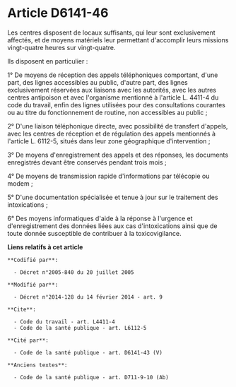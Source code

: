 # Article D6141-46

Les centres disposent de locaux suffisants, qui leur sont exclusivement affectés, et de moyens matériels leur permettant
d'accomplir leurs missions vingt-quatre heures sur vingt-quatre. 

Ils disposent en particulier : 

1° De moyens de réception des appels téléphoniques comportant, d'une part, des lignes accessibles au public, d'autre part,
des lignes exclusivement réservées aux liaisons avec les autorités, avec les autres centres antipoison et avec l'organisme
mentionné à l'article L. 4411-4 du code du travail, enfin des lignes utilisées pour des consultations courantes ou au titre
du fonctionnement de routine, non accessibles au public ; 

2° D'une liaison téléphonique directe, avec possibilité de transfert d'appels, avec les centres de réception et de régulation
des appels mentionnés à l'article L. 6112-5, situés dans leur zone géographique d'intervention ; 

3° De moyens d'enregistrement des appels et des réponses, les documents enregistrés devant être conservés pendant trois
mois ; 

4° De moyens de transmission rapide d'informations par télécopie ou modem ; 

5° D'une documentation spécialisée et tenue à jour sur le traitement des intoxications ; 

6° Des moyens informatiques d'aide à la réponse à l'urgence et d'enregistrement des données liées aux cas d'intoxications
ainsi que de toute donnée susceptible de contribuer à la toxicovigilance.

**Liens relatifs à cet article**

	**Codifié par**:

	  - Décret n°2005-840 du 20 juillet 2005

	**Modifié par**:

	  - Décret n°2014-128 du 14 février 2014 - art. 9

	**Cite**:

	  - Code du travail - art. L4411-4
	  - Code de la santé publique - art. L6112-5

	**Cité par**:

	  - Code de la santé publique - art. D6141-43 (V)

	**Anciens textes**:

	  - Code de la santé publique - art. D711-9-10 (Ab)
